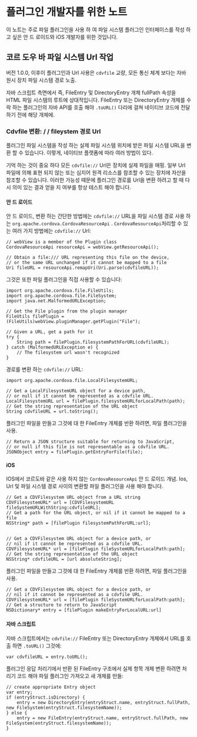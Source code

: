 <!---
    Licensed to the Apache Software Foundation (ASF) under one
    or more contributor license agreements.  See the NOTICE file
    distributed with this work for additional information
    regarding copyright ownership.  The ASF licenses this file
    to you under the Apache License, Version 2.0 (the
    "License"); you may not use this file except in compliance
    with the License.  You may obtain a copy of the License at

      http://www.apache.org/licenses/LICENSE-2.0

    Unless required by applicable law or agreed to in writing,
    software distributed under the License is distributed on an
    "AS IS" BASIS, WITHOUT WARRANTIES OR CONDITIONS OF ANY
    KIND, either express or implied.  See the License for the
    specific language governing permissions and limitations
    under the License.
-->

# 플러그인 개발자를 위한 노트

이 노트는 주로 파일 플러그인을 사용 하 여 파일 시스템 플러그인 인터페이스를 작성 하 고 싶은 안 드 로이드와 iOS 개발자를 위한 것입니다.

## 코르 도우 바 파일 시스템 Url 작업

버전 1.0.0, 이후이 플러그인과 Url 사용은 `cdvfile` 교량, 모든 통신 체계 보다는 자바 원시 장치 파일 시스템 경로 노출.

자바 스크립트 측면에서 즉, FileEntry 및 DirectoryEntry 개체 fullPath 속성을 HTML 파일 시스템의 루트에 상대적입니다. FileEntry 또는 DirectoryEntry 개체를 수락 하는 플러그인의 자바 API를 호출 해야 `.toURL()` 다리에 걸쳐 네이티브 코드에 전달 하기 전에 해당 개체에.

### Cdvfile 변환: / / fileystem 경로 Url

플러그인 파일 시스템을 작성 하는 실제 파일 시스템 위치에 받은 파일 시스템 URL을 변환 할 수 있습니다. 이렇게, 네이티브 플랫폼에 따라 여러 방법이 있다.

기억 하는 것이 중요 하다 모든 `cdvfile://` Url은 장치에 실제 파일을 매핑. 일부 Url 파일에 의해 표현 되지 않는 또는 심지어 원격 리소스를 참조할 수 있는 장치에 자산을 참조할 수 있습니다. 이러한 가능성 때문에 플러그인 경로를 Url을 변환 하려고 할 때 다시 의미 있는 결과 얻을 지 여부를 항상 테스트 해야 합니다.

#### 안 드 로이드

안 드 로이드, 변환 하는 간단한 방법에는 `cdvfile://` URL을 파일 시스템 경로 사용 하는 `org.apache.cordova.CordovaResourceApi` . `CordovaResourceApi`처리할 수 있는 여러 가지 방법에는 `cdvfile://` Url:

    // webView is a member of the Plugin class
    CordovaResourceApi resourceApi = webView.getResourceApi();
    
    // Obtain a file:/// URL representing this file on the device,
    // or the same URL unchanged if it cannot be mapped to a file
    Uri fileURL = resourceApi.remapUri(Uri.parse(cdvfileURL));
    

그것은 또한 파일 플러그인을 직접 사용할 수 있습니다:

    import org.apache.cordova.file.FileUtils;
    import org.apache.cordova.file.FileSystem;
    import java.net.MalformedURLException;
    
    // Get the File plugin from the plugin manager
    FileUtils filePlugin = (FileUtils)webView.pluginManager.getPlugin("File");
    
    // Given a URL, get a path for it
    try {
        String path = filePlugin.filesystemPathForURL(cdvfileURL);
    } catch (MalformedURLException e) {
        // The filesystem url wasn't recognized
    }
    

경로를 변환 하는 `cdvfile://` URL:

    import org.apache.cordova.file.LocalFilesystemURL;
    
    // Get a LocalFilesystemURL object for a device path,
    // or null if it cannot be represented as a cdvfile URL.
    LocalFilesystemURL url = filePlugin.filesystemURLforLocalPath(path);
    // Get the string representation of the URL object
    String cdvfileURL = url.toString();
    

플러그인 파일을 만들고 그것에 대 한 FileEntry 개체를 반환 하려면, 파일 플러그인을 사용.

    // Return a JSON structure suitable for returning to JavaScript,
    // or null if this file is not representable as a cdvfile URL.
    JSONObject entry = filePlugin.getEntryForFile(file);
    

#### iOS

IOS에서 코르도바 같은 사용 하지 않는 `CordovaResourceApi` 안 드 로이드 개념. Ios, Url 및 파일 시스템 경로 사이의 변환할 파일 플러그인을 사용 해야 합니다.

    // Get a CDVFilesystem URL object from a URL string
    CDVFilesystemURL* url = [CDVFilesystemURL fileSystemURLWithString:cdvfileURL];
    // Get a path for the URL object, or nil if it cannot be mapped to a file
    NSString* path = [filePlugin filesystemPathForURL:url];
    
    
    // Get a CDVFilesystem URL object for a device path, or
    // nil if it cannot be represented as a cdvfile URL.
    CDVFilesystemURL* url = [filePlugin fileSystemURLforLocalPath:path];
    // Get the string representation of the URL object
    NSString* cdvfileURL = [url absoluteString];
    

플러그인 파일을 만들고 그것에 대 한 FileEntry 개체를 반환 하려면, 파일 플러그인을 사용.

    // Get a CDVFilesystem URL object for a device path, or
    // nil if it cannot be represented as a cdvfile URL.
    CDVFilesystemURL* url = [filePlugin fileSystemURLforLocalPath:path];
    // Get a structure to return to JavaScript
    NSDictionary* entry = [filePlugin makeEntryForLocalURL:url]
    

#### 자바 스크립트

자바 스크립트에서는 `cdvfile://` FileEntry 또는 DirectoryEntry 개체에서 URL를 호출 하면 `.toURL()` 그것에:

    var cdvfileURL = entry.toURL();
    

플러그인 응답 처리기에서 반환 된 FileEntry 구조에서 실제 항목 개체 변환 하려면 처리기 코드 해야 파일 플러그인 가져오고 새 개체를 만들:

    // create appropriate Entry object
    var entry;
    if (entryStruct.isDirectory) {
        entry = new DirectoryEntry(entryStruct.name, entryStruct.fullPath, new FileSystem(entryStruct.filesystemName));
    } else {
        entry = new FileEntry(entryStruct.name, entryStruct.fullPath, new FileSystem(entryStruct.filesystemName));
    }